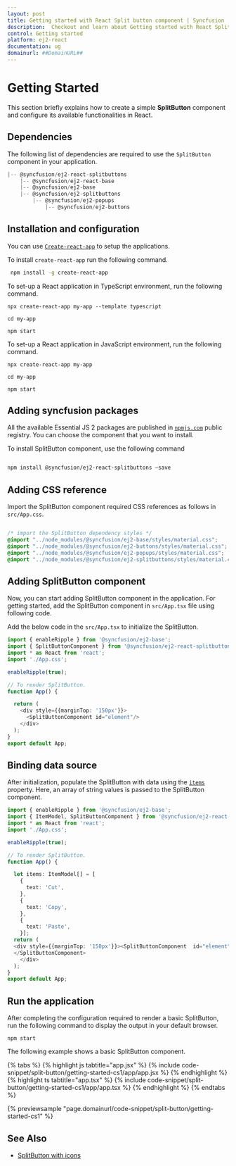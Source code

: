 ```yaml
---
layout: post
title: Getting started with React Split button component | Syncfusion
description:  Checkout and learn about Getting started with React Split button component of Syncfusion Essential JS 2 and more details.
control: Getting started 
platform: ej2-react
documentation: ug
domainurl: ##DomainURL##
---
```


# Getting Started

This section briefly explains how to create a simple **SplitButton** component and configure its available functionalities in React.

## Dependencies

The following list of dependencies are required to use the `SplitButton` component in your application.

```js
|-- @syncfusion/ej2-react-splitbuttons
    |-- @syncfusion/ej2-react-base
    |-- @syncfusion/ej2-base
    |-- @syncfusion/ej2-splitbuttons
        |-- @syncfusion/ej2-popups
            |-- @syncfusion/ej2-buttons
```

## Installation and configuration

You can use [`Create-react-app`](https://github.com/facebookincubator/create-react-app) to setup the applications. 

To install `create-react-app` run the following command.

```bash
 npm install -g create-react-app
```

To set-up a React application in TypeScript environment, run the following command.

<div class='tsx'>

```
npx create-react-app my-app --template typescript

cd my-app

npm start

```

</div>

To set-up a React application in JavaScript environment, run the following command.

<div class='tsx'>

```
npx create-react-app my-app

cd my-app

npm start

```

## Adding syncfusion packages

All the available Essential JS 2 packages are published in [`npmjs.com`](https://www.npmjs.com/~syncfusionorg) public registry. You can choose the component that you want to install.

To install SplitButton component, use the following command

```bash

npm install @syncfusion/ej2-react-splitbuttons –save

```

## Adding CSS reference

Import the SplitButton component required CSS references as follows in `src/App.css`.

```css

/* import the SplitButton dependency styles */
@import "../node_modules/@syncfusion/ej2-base/styles/material.css";
@import "../node_modules/@syncfusion/ej2-buttons/styles/material.css";
@import "../node_modules/@syncfusion/ej2-popups/styles/material.css";
@import "../node_modules/@syncfusion/ej2-splitbuttons/styles/material.css";

```

## Adding SplitButton component

Now, you can start adding SplitButton component in the application. For getting started, add the SplitButton component in `src/App.tsx` file using following code.

Add the below code in the `src/App.tsx` to initialize the SplitButton.

```ts
import { enableRipple } from '@syncfusion/ej2-base';
import { SplitButtonComponent } from '@syncfusion/ej2-react-splitbuttons';
import * as React from 'react';
import './App.css';

enableRipple(true);

// To render SplitButton.
function App() {

  return (
    <div style={{marginTop: '150px'}}>
      <SplitButtonComponent id="element"/>
    </div>
  );
}
export default App;

```

## Binding data source

After initialization, populate the SplitButton with data using the [`items`](https://ej2.syncfusion.com/react/documentation/api/split-button#items) property. Here, an array of string values is passed to the SplitButton component.

```ts
import { enableRipple } from '@syncfusion/ej2-base';
import { ItemModel, SplitButtonComponent } from '@syncfusion/ej2-react-splitbuttons';
import * as React from 'react';
import './App.css';

enableRipple(true);

// To render SplitButton.
function App() {

  let items: ItemModel[] = [
    {
      text: 'Cut',
    },
    {
      text: 'Copy',
    },
    {
      text: 'Paste',
    }];
  return (
  <div style={{marginTop: '150px'}}><SplitButtonComponent  id="element" items = {items}> Paste 
  </SplitButtonComponent>
    </div>
  );
}
export default App;

```

## Run the application

After completing the configuration required to render a basic SplitButton, run the following command to display the output in your default browser.

```
npm start
```

The following example shows a basic SplitButton component.

{% tabs %}
{% highlight js tabtitle="app.jsx" %}
{% include code-snippet/split-button/getting-started-cs1/app/app.jsx %}
{% endhighlight %}
{% highlight ts tabtitle="app.tsx" %}
{% include code-snippet/split-button/getting-started-cs1/app/app.tsx %}
{% endhighlight %}
{% endtabs %}

 {% previewsample "page.domainurl/code-snippet/split-button/getting-started-cs1" %}

## See Also

* [SplitButton with icons](./icons-and-separator#splitbutton-icons)